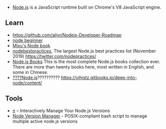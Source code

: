 - [Node.js](https://nodejs.org/en/) is a JavaScript runtime built on Chrome's V8 JavaScript engine.



## Learn
- https://github.com/aliyr/Nodejs-Developer-Roadmap
- [node beginner](https://www.nodebeginner.org/index-zh-cn.html)
- [Mixu's Node book](http://book.mixu.net/node/single.html)
- [nodebestpractices](https://github.com/goldbergyoni/nodebestpractices), The largest Node.js best practices list (November 2019) https://twitter.com/nodepractices/
- [Node.js Books](https://github.com/Pana/node-books) This is the most complete Node.js books collection ever. There are more than twenty books here, most written in English, and some in Chinese. 
- [????Node.js](https://github.com/yjhjstz/deep-into-node)?????????? https://yjhjstz.gitbooks.io/deep-into-node/content/



## Tools
- [n](https://github.com/tj/n) – Interactively Manage Your Node.js Versions
- [Node Version Manager](https://github.com/creationix/nvm) - POSIX-compliant bash script to manage multiple active node.js versions


